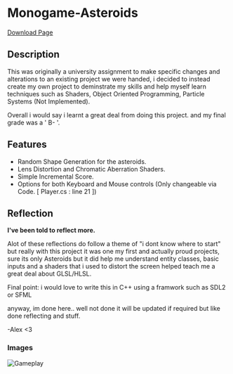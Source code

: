 # Monogame-Asteroids

[Download Page](https://undeadalex.itch.io/yet-another-asteroids-recreation)

## Description

This was originally a university assignment to make specific changes and alterations to an existing project we were handed, i decided to instead create my own project to deminstrate my skills and help myself learn techniques such as Shaders, Object Oriented Programming, Particle Systems (Not Implemented).

Overall i would say i learnt a great deal from doing this project. and my final grade was a ' B- '.

## Features

* Random Shape Generation for the asteroids.
* Lens Distortion and Chromatic Aberration Shaders.
* Simple Incremental Score.
* Options for both Keyboard and Mouse controls (Only changeable via Code. [ Player.cs : line 21 ])

## Reflection
**I've been told to reflect more.**

Alot of these reflections do follow a theme of "i dont know where to start" but really with this project it was one my first and actually proud projects, sure its only Asteroids but it did help me understand entity classes, basic inputs and a shaders that i used to distort the screen helped teach me a great deal about GLSL/HLSL.

Final point: i would love to write this in C++ using a framwork such as SDL2 or SFML

anyway, im done here.. well not done it will be updated if required but like done reflecting and stuff.

-Alex <3

### Images

![Gameplay](Screenshot1.png)
